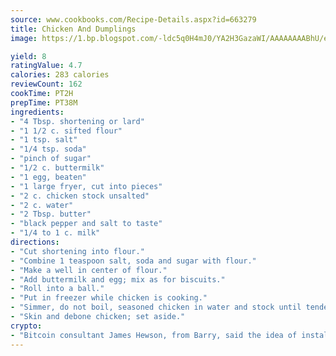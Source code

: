 ```yaml
---
source: www.cookbooks.com/Recipe-Details.aspx?id=663279
title: Chicken And Dumplings
image: https://1.bp.blogspot.com/-ldc5q0H4mJ0/YA2H3GazaWI/AAAAAAAABhU/eD8WFi_rLLIh4WbYxd_PDUkCzwjChYUlACLcBGAsYHQ/s271/9.png

yield: 8
ratingValue: 4.7
calories: 283 calories
reviewCount: 162
cookTime: PT2H
prepTime: PT38M
ingredients:
- "4 Tbsp. shortening or lard"
- "1 1/2 c. sifted flour"
- "1 tsp. salt"
- "1/4 tsp. soda"
- "pinch of sugar"
- "1/2 c. buttermilk"
- "1 egg, beaten"
- "1 large fryer, cut into pieces"
- "2 c. chicken stock unsalted"
- "2 c. water"
- "2 Tbsp. butter"
- "black pepper and salt to taste"
- "1/4 to 1 c. milk"
directions:
- "Cut shortening into flour."
- "Combine 1 teaspoon salt, soda and sugar with flour."
- "Make a well in center of flour."
- "Add buttermilk and egg; mix as for biscuits."
- "Roll into a ball."
- "Put in freezer while chicken is cooking."
- "Simmer, do not boil, seasoned chicken in water and stock until tender."
- "Skin and debone chicken; set aside."
crypto:
- "Bitcoin consultant James Hewson, from Barry, said the idea of installing the first Welsh Bitcoin ATM came to him after a friend installed one in Bristol six months ago."
---
```


